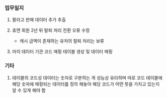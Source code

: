 ### 업무일지

1. 팔라고 판매 데이터 추가 추출

2. 휴면 회원 2년 뒤 탈퇴 처리 전환 오류 수정

   - 캐시 금액이 존재하는 유저의 탈퇴 처리는 보류

3. 마이 데이터 기관 코드 매핑 테이블 생성 및 데이터 매핑

### 기타

1. 테이블의 코드성 데이터는 숫자로 구분하는 게 성능상 유리하며 따로 코드 테이블에 </br>
   해당 숫자에 매핑되는 데이터를 정의 해놓아 해당 코드가 어떤 뜻을 가지고 있는지 알 수 있게 해야 함

